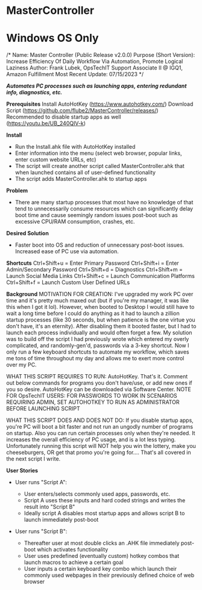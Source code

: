 # MasterController
# Windows OS Only

/*
Name: Master Controller (Public Release v2.0.0)
Purpose (Short Version): Increase Efficiency Of Daily Workflow Via Automation, Promote Logical Laziness
Author: Frank Lubek, OpsTechIT Support
Associate II @ IGQ1, Amazon Fulfillment
Most Recent Update: 07/15/2023
*/


***Automates PC processes such as launching apps, entering redundant info, diagnostics, etc.***


**Prerequisites** 
Install AutoHotKey (https://www.autohotkey.com/)
Download Script (https://github.com/flube2/MasterController/releases/)
Recommended to disable startup apps as well (https://youtu.be/UB_240QIV-k)



**Install**
- Run the Install.ahk file with AutoHotKey installed
- Enter information into the menu (select web browser, popular links, enter custom website URLs, etc)
- The script will create another script called MasterController.ahk that when launched contains all of user-defined functionality
- The script adds MasterController.ahk to startup apps



**Problem**
- There are many startup processes that most have no knowledge of that tend to unnecessarily consume resources which can significantly delay boot time and cause seemingly random issues post-boot such as excessive CPU/RAM consumption, crashes, etc. 

**Desired Solution**
- Faster boot into OS and reduction of unnecessary post-boot issues. Increased ease of PC use via automation.



**Shortcuts**
Ctrl+Shift+u = Enter Primary Password
Ctrl+Shift+i = Enter Admin/Secondary Password
Ctrl+Shift+d = Diagnostics
Ctrl+Shift+m = Launch Social Media Links
Ctrl+Shift+c = Launch Communication Platforms
Ctrl+Shift+f = Launch Custom User Defined URLs



**Background**
MOTIVATION FOR CREATION: 
I've upgraded my work PC over time and it's pretty much maxed out (but if you're my manager, it was like this when I got it lol). 
However, when booted to Desktop I would still have to wait a long time before I could do anything as it had to launch a zillion startup processes (like 30 seconds, but when patience is the one virtue you don't have, it's an eternity). 
After disabling them it booted faster, but I had to launch each process individually and would often forget a few.
My solution was to build off the script I had previously wrote which entered my overly complicated, and randomly-gen'd, passwords via a 3-key shortcut. 
Now I only run a few keyboard shortcuts to automate my workflow, which saves me tons of time throughout my day and allows me to exert more control over my PC.

WHAT THIS SCRIPT REQUIRES TO RUN:
AutoHotKey. That's it. Comment out below commands for programs you don't have/use, or add new ones if you so desire.
AutoHotKey can be downloaded via Software Center.
NOTE FOR OpsTechIT USERS: FOR PASSWORDS TO WORK IN SCENARIOS REQUIRING ADMIN, SET AUTOHOTKEY TO RUN AS ADMINISTRATOR BEFORE LAUNCHING SCRIPT

WHAT THIS SCRIPT DOES AND DOES NOT DO:
If you disable startup apps, you're PC will boot a bit faster and not run an ungodly number of programs on startup.
Also you can run certain processes only when they're needed. It increases the overall efficiency of PC usage, and is a lot less typing.
Unfortunately running this script will NOT help you win the lottery, make you cheeseburgers, OR get that promo you're going for....
That's all covered in the next script I write.
 


**User Stories**

- User runs "Script A":
   - User enters/selects commonly used apps, passwords, etc.
   - Script A uses these inputs and hard coded strings and writes the result into "Script B"
   - Ideally script A disables most startup apps and allows script B to launch immediately post-boot

- User runs "Script B":
   - Thereafter user at most double clicks an .AHK file immediately post-boot which activates functionality
   - User uses predefined (eventually custom) hotkey combos that launch macros to achieve a certain goal
   - User inputs a certain keyboard key combo which launch their commonly used webpages in their previously defined choice of web browser
   
   
   
   
 